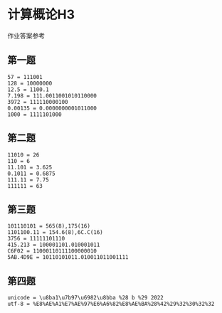 # 计算概论H3
作业答案参考
## 第一题
    57 = 111001
    128 = 10000000
    12.5 = 1100.1
    7.198 = 111.0011001010110000
    3972 = 111110000100
    0.00135 = 0.0000000001011000
    1000 = 1111101000
## 第二题
    11010 = 26
    110 = 6
    11.101 = 3.625
    0.1011 = 0.6875
    111.11 = 7.75
    111111 = 63
## 第三题
    101110101 = 565(8),175(16)
    1101100.11 = 154.6(8),6C.C(16)
    3756 = 11111101110
    415.213 = 100001101.010001011
    C6F02 = 11000110111100000010
    5AB.4D9E = 10110101011.010011011001111
## 第四题
    unicode = \u8ba1\u7b97\u6982\u8bba %28 b %29 2022
    utf-8 = %E8%AE%A1%E7%AE%97%E6%A6%82%E8%AE%BA%28%42%29%32%30%32%32
